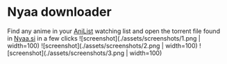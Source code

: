 # Nyaa downloader

Find any anime in your [AniList](https://anilist.co) watching list and open the torrent file found in [Nyaa.si](https://nyaa.si) in a few clicks
![screenshot](./assets/screenshots/1.png | width=100)
![screenshot](./assets/screenshots/2.png | width=100)
![screenshot](./assets/screenshots/3.png | width=100)
